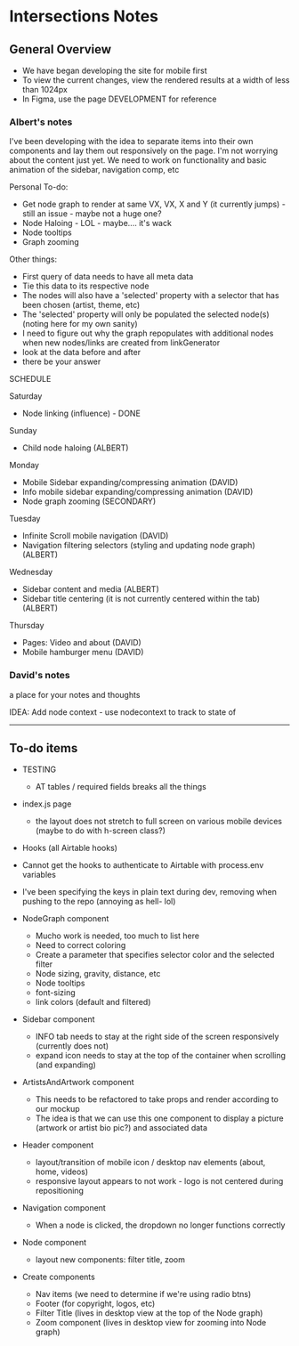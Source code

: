 # Intersections Notes

## General Overview

- We have began developing the site for mobile first
- To view the current changes, view the rendered results at a width of less than 1024px
- In Figma, use the page DEVELOPMENT for reference

### Albert's notes

I've been developing with the idea to separate items into their own components and lay them out responsively on the page. I'm not worrying about the content just yet. We need to work on functionality and basic animation of the sidebar, navigation comp, etc

Personal To-do:

- Get node graph to render at same VX, VX, X and Y (it currently jumps) - still an issue - maybe not a huge one?
- Node Haloing - LOL - maybe.... it's wack
- Node tooltips
- Graph zooming

Other things:

- First query of data needs to have all meta data
- Tie this data to its respective node
- The nodes will also have a 'selected' property with a selector that has been chosen (artist, theme, etc)
- The 'selected' property will only be populated the selected node(s) (noting here for my own sanity)
- I need to figure out why the graph repopulates with additional nodes when new nodes/links are created from linkGenerator
- look at the data before and after
- there be your answer

SCHEDULE

Saturday

- Node linking (influence) - DONE

Sunday

- Child node haloing (ALBERT)

Monday

- Mobile Sidebar expanding/compressing animation (DAVID)
- Info mobile sidebar expanding/compressing animation (DAVID)
- Node graph zooming (SECONDARY)

Tuesday

- Infinite Scroll mobile navigation (DAVID)
- Navigation filtering selectors (styling and updating node graph) (ALBERT)

Wednesday

- Sidebar content and media (ALBERT)
- Sidebar title centering (it is not currently centered within the tab) (ALBERT)

Thursday

- Pages: Video and about (DAVID)
- Mobile hamburger menu (DAVID)

### David's notes

a place for your notes and thoughts

IDEA: Add node context - use nodecontext to track to state of

---

## To-do items

- TESTING

  - AT tables / required fields breaks all the things

- index.js page

  - the layout does not stretch to full screen on various mobile devices (maybe to do with h-screen class?)

- Hooks (all Airtable hooks)
- Cannot get the hooks to authenticate to Airtable with process.env variables
- I've been specifying the keys in plain text during dev, removing when pushing to the repo (annoying as hell- lol)

- NodeGraph component

  - Mucho work is needed, too much to list here
  - Need to correct coloring
  - Create a parameter that specifies selector color and the selected filter
  - Node sizing, gravity, distance, etc
  - Node tooltips
  - font-sizing
  - link colors (default and filtered)

- Sidebar component

  - INFO tab needs to stay at the right side of the screen responsively (currently does not)
  - expand icon needs to stay at the top of the container when scrolling (and expanding)

- ArtistsAndArtwork component

  - This needs to be refactored to take props and render according to our mockup
  - The idea is that we can use this one component to display a picture (artwork or artist bio pic?) and associated data

- Header component

  - layout/transition of mobile icon / desktop nav elements (about, home, videos)
  - responsive layout appears to not work - logo is not centered during repositioning

- Navigation component

  - When a node is clicked, the dropdown no longer functions correctly

- Node component

  - layout new components: filter title, zoom

- Create components
  - Nav items (we need to determine if we're using radio btns)
  - Footer (for copyright, logos, etc)
  - Filter Title (lives in desktop view at the top of the Node graph)
  - Zoom component (lives in desktop view for zooming into Node graph)

